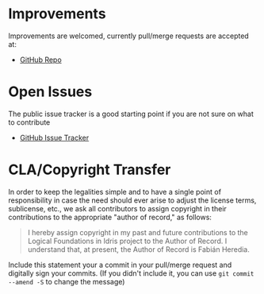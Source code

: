 # Improvements

  Improvements are welcomed, currently pull/merge requests are accepted at:

 - [GitHub Repo](https://github.com/fabianhjr/idr-logical-foundations)

# Open Issues

  The public issue tracker is a good starting point if you are not sure on what
to contribute

 - [GitHub Issue Tracker](https://github.com/fabianhjr/idr-logical-foundations/issues)

# CLA/Copyright Transfer

  In order to keep the legalities simple and to have a single point of
responsibility in case the need should ever arise to adjust the license terms,
sublicense, etc., we ask all contributors to assign copyright in their
contributions to the appropriate "author of record," as follows:

>   I hereby assign copyright in my past and future contributions to the Logical
> Foundations in Idris project to the Author of Record. I understand that, at
> present, the Author of Record is Fabián Heredia.

Include this statement your a commit in your pull/merge request and digitally
sign your commits. (If you didn't include it, you can use `git commit --amend
-S` to change the message)
